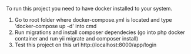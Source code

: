 To run this project you need to have docker installed to your system.
1. Go to root folder where docker-compose.yml is located and type 'docker-compose up -d' into cmd
2. Run migrations and install composer dependecies (go into php docker container and run yii migrate and composer install)
3. Test this project on this url http://localhost:8000/app/login